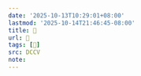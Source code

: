 ```yaml
---
date: '2025-10-13T10:29:01+08:00'
lastmod: '2025-10-14T21:46:45-08:00'
title: 􄸽
url: 􄸽
tags: [𧝔]
src: DCCV
note:
---
```

